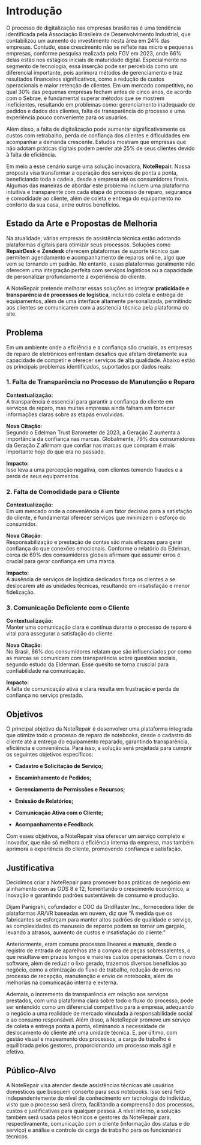 # Introdução

O processo de digitalização nas empresas brasileiras é uma tendência identificada pela Associação Brasileira de Desenvolvimento Industrial, que contabilizou um aumento do investimento nesta área em 24% das empresas. Contudo, esse crescimento não se reflete nas micro e pequenas empresas, conforme pesquisa realizada pela FGV em 2023, onde 66% delas estão nos estágios iniciais de maturidade digital. Especialmente no segmento de tecnologia, essa inserção pode ser percebida como um diferencial importante, pois aprimora métodos de gerenciamento e traz resultados financeiros significativos, como a redução de custos operacionais e maior retenção de clientes. Em um mercado competitivo, no qual 30% das pequenas empresas fecham antes de cinco anos, de acordo com o Sebrae, é fundamental superar métodos que se mostrem ineficientes, resultando em problemas como: gerenciamento inadequado de pedidos e dados dos clientes, falta de transparência do processo e uma experiência pouco conveniente para os usuários.

Além disso, a falta de digitalização pode aumentar significativamente os custos com retrabalho, perda de confiança dos clientes e dificuldades em acompanhar a demanda crescente. Estudos mostram que empresas que não adotam práticas digitais podem perder até 25% de seus clientes devido à falta de eficiência.

Em meio a esse cenário surge uma solução inovadora, **NoteRepair**. Nossa proposta visa transformar a operação dos serviços de ponta a ponta, beneficiando toda a cadeia, desde a empresa até os consumidores finais. Algumas das maneiras de abordar este problema incluem uma plataforma intuitiva e transparente com cada etapa do processo de reparo, segurança e comodidade ao cliente, além de coleta e entrega do equipamento no conforto da sua casa, entre outros benefícios.

## Estado da Arte e Propostas de Melhoria

Na atualidade, várias empresas de assistência técnica estão adotando plataformas digitais para otimizar seus processos. Soluções como **RepairDesk** e **Zendesk** oferecem plataformas de suporte técnico que permitem agendamento e acompanhamento de reparos online, algo que vem se tornando um padrão. No entanto, essas plataformas geralmente não oferecem uma integração perfeita com serviços logísticos ou a capacidade de personalizar profundamente a experiência do cliente. 

A NoteRepair pretende melhorar essas soluções ao integrar **praticidade e transparência de processos de logística**, incluindo coleta e entrega de equipamentos, além de uma interface altamente personalizada, permitindo aos clientes se comunicarem com a assitencia técnica pela plataforma do site.

## Problema

Em um ambiente onde a eficiência e a confiança são cruciais, as empresas de reparo de eletrônicos enfrentam desafios que afetam diretamente sua capacidade de competir e oferecer serviços de alta qualidade. Abaixo estão os principais problemas identificados, suportados por dados reais:

### 1. Falta de Transparência no Processo de Manutenção e Reparo

**Contextualização:**  
A transparência é essencial para garantir a confiança do cliente em serviços de reparo, mas muitas empresas ainda falham em fornecer informações claras sobre as etapas envolvidas.

**Nova Citação**:  
Segundo o Edelman Trust Barometer de 2023, a Geração Z aumenta a importância da confiança nas marcas. Globalmente, 79% dos consumidores da Geração Z afirmam que confiar nas marcas que compram é mais importante hoje do que era no passado.

**Impacto:**  
Isso leva a uma percepção negativa, com clientes temendo fraudes e a perda de seus equipamentos.

### 2. Falta de Comodidade para o Cliente

**Contextualização:**  
Em um mercado onde a conveniência é um fator decisivo para a satisfação do cliente, é fundamental oferecer serviços que minimizem o esforço do consumidor.

**Nova Citação**:  
Responsabilização e prestação de contas são mais eficazes para gerar confiança do que conexões emocionais. Conforme o relatório da Edelman, cerca de 69% dos consumidores globais afirmam que assumir erros é crucial para gerar confiança em uma marca.

**Impacto:**  
A ausência de serviços de logística dedicados força os clientes a se deslocarem até as unidades técnicas, resultando em insatisfação e menor fidelização.

### 3. Comunicação Deficiente com o Cliente

**Contextualização:**  
Manter uma comunicação clara e contínua durante o processo de reparo é vital para assegurar a satisfação do cliente.

**Nova Citação**:  
No Brasil, 66% dos consumidores relatam que são influenciados por como as marcas se comunicam com transparência sobre questões sociais, segundo estudo da Elderman. Esse quesito se torna cruscial para confiabilidade na comunicação.

**Impacto:**  
A falta de comunicação ativa e clara resulta em frustração e perda de confiança no serviço prestado.

## Objetivos
O principal objetivo da NoteRepair é desenvolver uma plataforma integrada que otimize todo o processo de reparo de notebooks, desde o cadastro do cliente até a entrega do equipamento reparado, garantindo transparência, eficiência e conveniência. Para isso, a solução será projetada para cumprir os seguintes objetivos específicos:

* **Cadastro e Solicitação de Serviço;** 

* **Encaminhamento de Pedidos;**

* **Gerenciamento de Permissões e Recursos;**

* **Emissão de Relatórios;**

* **Comunicação Ativa com o Cliente;**

* **Acompanhamento e Feedback.**

Com esses objetivos, a NoteRepair visa oferecer um serviço completo e inovador, que não só melhora a eficiência interna da empresa, mas também aprimora a experiência do cliente, promovendo confiança e satisfação.

## Justificativa

Decidimos criar a NoteRepair para promover boas práticas de negócio em alinhamento com as ODS 8 e 12, fomentando o crescimento econômico, a inovação e garantindo padrões sustentáveis de consumo e produção.

Dijam Panigrahi, cofundador e COO da GridRaster Inc., fornecedora líder de plataformas AR/VR baseadas em nuvem, diz que “À medida que os fabricantes se esforçam para manter altos padrões de qualidade e serviço, as complexidades do manuseio de reparos podem se tornar um gargalo, levando a atrasos, aumento de custos e insatisfação do cliente.”

Anteriormente, eram comuns processos lineares e manuais, desde o registro de entrada de aparelhos até a compra de peças sobressalentes, o que resultava em prazos longos e maiores custos operacionais. Com o novo software, além de reduzir o lixo gerado, trazemos diversos benefícios ao negócio, como a otimização do fluxo de trabalho, redução de erros no processo de recepção, manutenção e envio de notebooks, além de melhorias na comunicação interna e externa.

Ademais, o incremento da transparência em relação aos serviços prestados, com uma plataforma clara sobre todo o fluxo do processo, pode ser entendido como um diferencial competitivo para a empresa, adequando o negócio a uma realidade de mercado vinculada à responsabilidade social e ao consumo responsável. Além disso, a NoteRepair promove um serviço de coleta e entrega ponta a ponta, eliminando a necessidade de deslocamento do cliente até uma unidade técnica. E, por último, com gestão visual e mapeamento dos processos, a carga de trabalho é equilibrada pelos gestores, proporcionando um processo mais ágil e efetivo.


## Público-Alvo

A NoteRepair visa atender desde assistências técnicas até usuários domésticos que busquem conserto para seus notebooks. Isso será feito independentemente do nível de conhecimento em tecnologia do indivíduo, visto que o processo será direto, facilitando a compreensão dos processos, custos e justificativas para qualquer pessoa. A nível interno, a solução também será usada pelos técnicos e gestores da NoteRepair para, respectivamente, comunicação com o cliente (informação dos status e do serviço) e análise e controle da carga de trabalho para os funcionários técnicos.
